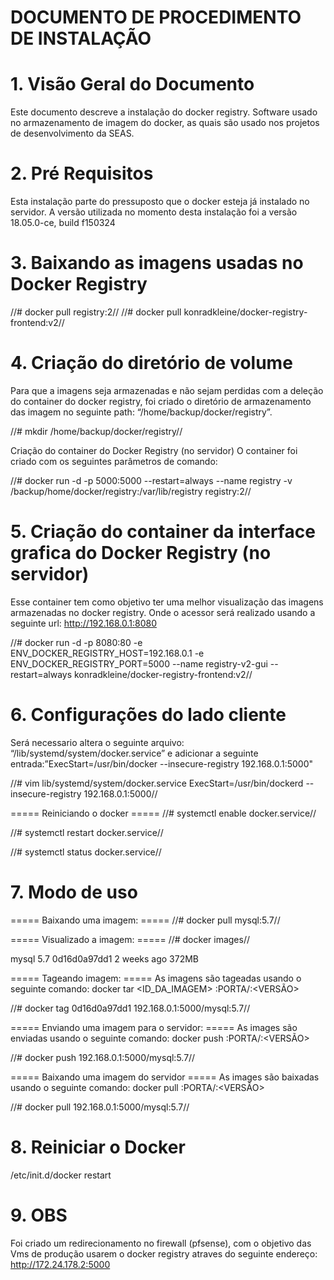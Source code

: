 # DOCUMENTO DE PROCEDIMENTO DE INSTALAÇÃO


# 1. Visão Geral do Documento


Este documento descreve a instalação do docker registry. Software usado no armazenamento de imagem do docker, as quais são usado nos projetos de desenvolvimento da SEAS.


# 2. Pré Requisitos

Esta instalação parte do pressuposto  que o docker esteja já instalado no servidor.
A versão utilizada no momento desta instalação foi a versão 18.05.0-ce, build f150324


# 3. Baixando as imagens usadas no Docker Registry

//# docker pull registry:2//
//# docker pull konradkleine/docker-registry-frontend:v2//

# 4. Criação do diretório de volume
Para que a imagens seja armazenadas e não sejam perdidas com a deleção do container do docker registry, foi criado o diretório de armazenamento das imagem no seguinte path: “/home/backup/docker/registry”.

//# mkdir /home/backup/docker/registry//

Criação do container do Docker Registry (no servidor)
O container foi criado com os seguintes parâmetros de comando:

//# docker run -d -p 5000:5000 --restart=always --name registry -v /backup/home/docker/registry:/var/lib/registry registry:2//


# 5. Criação do container da interface grafica do Docker Registry (no servidor)
Esse container tem como objetivo ter uma melhor visualização das imagens armazenadas no docker registry. Onde o acessor será realizado usando a seguinte url: http://192.168.0.1:8080

//# docker run -d -p 8080:80 -e ENV_DOCKER_REGISTRY_HOST=192.168.0.1 -e ENV_DOCKER_REGISTRY_PORT=5000 --name registry-v2-gui --restart=always konradkleine/docker-registry-frontend:v2//


# 6. Configurações do lado cliente 
Será necessario altera o seguinte arquivo: “/lib/systemd/system/docker.service” e adicionar a seguinte entrada:”ExecStart=/usr/bin/docker --insecure-registry 192.168.0.1:5000"

//# vim  lib/systemd/system/docker.service
ExecStart=/usr/bin/dockerd --insecure-registry 192.168.0.1:5000//


===== Reiniciando o docker =====
//# systemctl enable docker.service//

//# systemctl restart docker.service//

//# systemctl status docker.service//


# 7. Modo de uso 

===== Baixando uma imagem: =====
//# docker pull mysql:5.7//

===== Visualizado a imagem: =====
//# docker images//

mysql		5.7	0d16d0a97dd1	2 weeks	ago	372MB

===== Tageando imagem: =====
As imagens são tageadas usando o seguinte comando:
docker tar <ID_DA_IMAGEM> <IP>:PORTA/<IMAGEM>:<VERSÃO>

//# docker tag  0d16d0a97dd1 192.168.0.1:5000/mysql:5.7//

===== Enviando uma imagem para o servidor: =====
As images são enviadas usando o seguinte comando: 
docker push <IP>:PORTA/<IMAGEM>:<VERSÃO>

//# docker push 192.168.0.1:5000/mysql:5.7//

===== Baixando uma imagem do servidor =====
As images são baixadas usando o seguinte comando: 
docker pull <IP>:PORTA/<IMAGEM>:<VERSÃO>

//# docker pull 192.168.0.1:5000/mysql:5.7//


# 8. Reiniciar o Docker
/etc/init.d/docker restart



# 9. OBS
Foi criado um redirecionamento no firewall (pfsense), com o objetivo das Vms de produção usarem o docker registry atraves do seguinte endereço: http://172.24.178.2:5000

